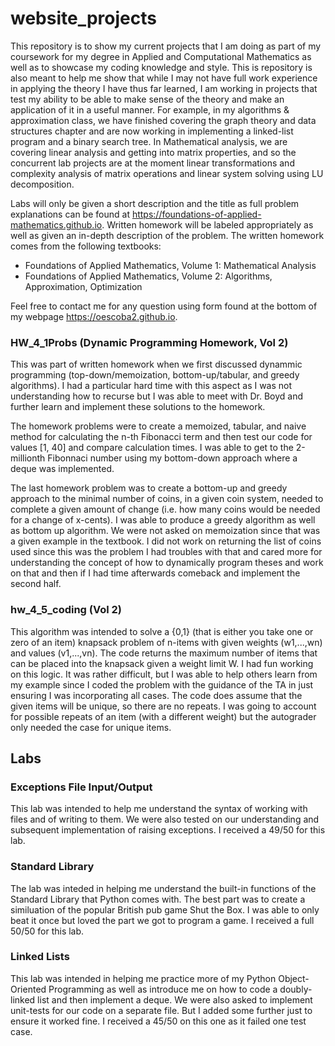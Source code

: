 # website_projects
This repository is to show my current projects that I am doing as part of my coursework for my degree in Applied and Computational Mathematics as well as to showcase my coding 
knowledge and style. This is repository is also meant to help me show that while I may not have full work experience in applying the theory I have thus far learned, I am working
in projects that test my ability to be able to make sense of the theory and make an application of it in a useful manner. For example, in my algorithms & approximation class, 
we have finished covering the graph theory and data structures chapter and are now working in implementing a linked-list program and a binary search tree. In Mathematical 
analysis, we are covering linear analysis and getting into matrix properties, and so the concurrent lab projects are at the moment linear transformations and complexity
analysis of matrix operations and linear system solving using LU decomposition. 

Labs will only be given a short description and the title as full problem explanations can be found at https://foundations-of-applied-mathematics.github.io. Written homework will be labeled appropriately as well as given an in-depth description of the problem. The written homework comes from the following textbooks: 
* Foundations of Applied Mathematics, Volume 1: Mathematical Analysis
* Foundations of Applied Mathematics, Volume 2: Algorithms, Approximation, Optimization

Feel free to contact me for any question using form found at the bottom of my webpage https://oescoba2.github.io. 


### HW_4_1Probs (Dynamic Programming Homework, Vol 2)
This was part of written homework when we first discussed dynammic programming (top-down/memoization, bottom-up/tabular, and greedy algorithms). I had a particular hard time with this aspect as I was not understanding how to recurse but I was able to meet with Dr. Boyd and further learn and implement these solutions to the homework. 

The homework problems were to create a memoized, tabular, and naive method for calculating the n-th Fibonacci term and then test our code for values [1, 40] and compare calculation times. I was able to get to the 2-millionth Fibonnaci number using my bottom-down approach where a deque was implemented. 

The last homework problem was to create a bottom-up and greedy approach to the minimal number of coins, in a given coin system, needed to complete a given amount of change (i.e. how many coins would be needed for a change of x-cents). I was able to produce a greedy algorithm as well as bottom up algorithm. We were not asked on memoization since that was a given example in the textbook. I did not work on returning the list of coins used since this was the problem I had troubles with that and cared more for understanding the concept of how to dynamically program theses and work on that and then if I had time afterwards comeback and implement the second half. 

### hw_4_5_coding (Vol 2)
This algorithm was intended to solve a {0,1} (that is either you take one or zero of an item) knapsack problem of n-items with given weights (w1,...,wn) and values (v1,...,vn). The code returns the maximum number of items that can be placed into the knapsack given a weight limit W. I had fun working on this logic. It was rather difficult, but I was able to help others learn from my example since I coded the problem with the guidance of the TA in just ensuring I was incorporating all cases. The code does assume that the given items will be unique, so there are no repeats. I was going to account for possible repeats of an item (with a different weight) but the autograder only needed the case for unique items. 

## Labs

### Exceptions File Input/Output
This lab was intended to help me understand the syntax of working with files and of writing to them. We were also tested on our understanding and subsequent implementation of raising exceptions. I received a 49/50 for this lab. 

### Standard Library

The lab was inteded in helping me understand the built-in functions of the Standard Library that Python comes with. The best part was to create a similuation of the popular British pub game Shut the Box. I was able to only beat it once but loved the part we got to program a game. I received a full 50/50 for this lab. 

### Linked Lists

This lab was intended in helping me practice more of my Python Object-Oriented Programming as well as introduce me on how to code a doubly-linked list and then implement a deque. We were also asked to implement unit-tests for our code
on a separate file. But I added some further just to ensure it worked fine. I received a 45/50 on this one as it failed one test case. 